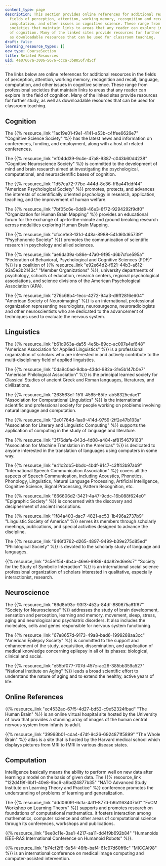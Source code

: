 ```yaml
---
content_type: page
description: This section provides online references for additional resources in the
  fields of perception, attention, working memory, recognition and recall, language,
  computation, and other issues in cognitive science. These range from professional
  societies that maintain links to areas that any reader can explore in the field
  of cognition. Many of the linked sites provide resources for further study, as well
  as downloadable resources that can be used for classroom teaching.
draft: false
learning_resource_types: []
ocw_type: CourseSection
title: Related Resources
uid: 4e07667a-3006-5676-ccca-3b8056f7d5cf
---
```

The links below are online references for additional resources in the fields of perception, attention, working memory, recognition and recall, language, computation, and other issues in cognitive science. These range from professional societies that maintain links to areas that any reader can explore in the field of cognition. Many of the linked sites provide resources for further study, as well as downloadable resources that can be used for classroom teaching.

## Cognition

The {{% resource_link "1ac19e01-f9e1-4141-a53b-c4ffee6626e7" "Cognitive Science Society" %}} has the latest news and information on conferences, funding, and employment, along with a host of related conferences.

The {{% resource_link "ef04dd39-9c4e-47a8-9387-c043b60d4238" "Cognitive Neuroscience Society" %}} is committed to the development of mind and brain research aimed at investigating the psychological, computational, and neuroscientific bases of cognition.

The {{% resource_link "1d57ea72-77be-444d-8e36-ff8a441ddf44" "American Psychological Society" %}} promotes, protects, and advances the interests of scientifically oriented psychology in research, application, teaching, and the improvement of human welfare.

The {{% resource_link "7bf05c6e-0dd8-46e3-8f72-9294292f9df0" "Organization for Human Brain Mapping" %}} provides an educational forum for the exchange of up-to-the-minute and ground breaking research across modalities exploring Human Brain Mapping.

The {{% resource_link "cfcce1e3-131d-448a-8988-541d60d65739" "Psychonomic Society" %}} promotes the communication of scientific research in psychology and allied sciences.

The {{% resource_link "ae6da39a-b86e-47a0-9f95-d6b7cfce595a" "Federation of Behavioral, Psychological and Cognitive Sciences (PDF)" %}} is a coalition of {{% resource_link "e92e64d2-f621-44b3-a612-93a5e3b2143c" "Member Organizations" %}}, university departments of psychology, schools of education, research centers, regional psychological associations, and science divisions of the American Psychological Association (APA).

The {{% resource_link "276c68b4-1ecc-4272-94a3-d9ff2816e604" "American Society of Neuroimaging" %}} is an international, professional organization representing neurologists, neurosurgeons, neuroradiologists and other neuroscientists who are dedicated to the advancement of techniques used to evaluate the nervous system.

## Linguistics

The {{% resource_link "b61d963a-da55-4e5b-89cc-ac097a4ef648" "American Association for Applied Linguistics" %}} is a professional organization of scholars who are interested in and actively contribute to the multi-disciplinary field of applied linguistics.

The {{% resource_link "0da9c0ad-9dba-43dd-982a-31e5b147b0e7" "American Philological Association" %}} is the principal learned society for Classical Studies of ancient Greek and Roman languages, literatures, and civilizations.

The {{% resource_link "263563ef-151f-4585-85fe-ab58325edae1" "Association for Computational Linguistics" %}} is the international scientific and professional society for people working on problems involving natural language and computation.

The {{% resource_link "2e01764d-1aa9-414d-9759-2ff2e47b103a" "Association for Literary and Linguistic Computing" %}} supports the application of computing in the study of language and literature.

The {{% resource_link "3f76dafe-843d-4d08-a484-af8154679163" "Association for Machine Translation in the Americas" %}} is dedicated to anyone interested in the translation of languages using computers in some way.

The {{% resource_link "e41c2db5-bbdc-4bdf-9147-c3ff43b97ab9" "International Speech Communication Association" %}} covers all the aspects of Speech Communication, including Acoustics, Phonetics, Phonology, Linguistics, Natural Language Processing, Artificial Intelligence, Cognitive Science, Signal Processing, Pattern Recognition, etc.

The {{% resource_link "666606d2-3421-4a47-9cdc-16b088f624e0" "Epigraphic Society" %}} is concerned with the discovery and decipherment of ancient inscriptions.

The {{% resource_link "1f84a403-dac7-4821-ac53-1b496a2737b9" "Linguistic Society of America" %}} serves its members through scholarly meetings, publications, and special activities designed to advance the discipline.

The {{% resource_link "946f3762-d265-4897-9499-b39e275d85ed" "Philological Society" %}} is devoted to the scholarly study of language and languages.

{{% resource_link "2c5e1f54-4b4a-46e6-9989-44a82ed6e9c7" "Society for the Study of Symbolic Interaction" %}} is an international social science professional organization of scholars interested in qualitative, especially interactionist, research.

## Neuroscience

The {{% resource_link "66d8b93c-93f3-452a-84df-880675a61f67" "Society for Neuroscience" %}} addresses the study of brain development, sensation and perception, learning and memory, movement, sleep, stress, aging and neurological and psychiatric disorders. It also includes the molecules, cells and genes responsible for nervous system functioning.

The {{% resource_link "67e8657d-9173-49a8-bad6-1999288aa3cc" "American Epilepsy Society" %}} is committed to the support and enhancement of the study, acquisition, dissemination, and application of medical knowledge concerning epilepsy in all of its phases: biological, clinical and social.

The {{% resource_link "e55bf077-707d-457c-ac26-385bb359a527" "National Institute on Aging" %}} leads a broad scientific effort to understand the nature of aging and to extend the healthy, active years of life.

## Online References

{{% resource_link "ec4532ac-67f5-4d27-bd52-c9e52324fbad" "The Human Brain" %}} is an online virtual hospital site hosted by the University of Iowa that provides a stunning array of images of the human central nervous system from infants to adult.

{{% resource_link "39993b01-cda4-47df-9c26-6924871f5899" "The Whole Brain" %}} atlas is a site that is hosted by the Harvard medical school which displays pictures from MRI to fMRI in various disease states.

## Computation

Intelligence basically means the ability to perform well on new data after learning a model on the basis of given data. The {{% resource_link "122d4f9f-6bf1-40e8-9bc6-a9bd24877b35" "NATO Advanced Study Institute on Learning Theory and Practice" %}} conference promotes the understanding of problems of learning and generalization.

The {{% resource_link "ddd06091-6c1a-4a11-877d-b9b1163407b0" "FoCM Workshop on Learning Theory" %}} supports and promotes research on foundations of computational mathematics. It fosters interaction among mathematics, computer science and other areas of computational science through its conferences, workshops and publications.

{{% resource_link "9ee0c11e-3ae1-4217-aa11-dd4f9b692b84" "Humanoids IEEE-RAS International Conference on Humanoid Robots" %}}.

{{% resource_link "b74cf2f6-6a54-46fb-baf4-61c97d60ff6c" "MICCAI98" %}} is an international conference on medical image computing and computer-assisted intervention.